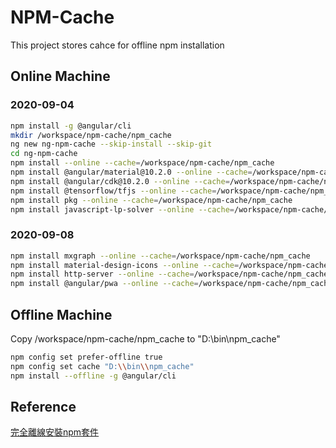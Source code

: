 # NPM-Cache

This project stores cahce for offline npm installation


## Online Machine

### 2020-09-04

```bash
npm install -g @angular/cli
mkdir /workspace/npm-cache/npm_cache
ng new ng-npm-cache --skip-install --skip-git
cd ng-npm-cache
npm install --online --cache=/workspace/npm-cache/npm_cache
npm install @angular/material@10.2.0 --online --cache=/workspace/npm-cache/npm_cache
npm install @angular/cdk@10.2.0 --online --cache=/workspace/npm-cache/npm_cache
npm install @tensorflow/tfjs --online --cache=/workspace/npm-cache/npm_cache
npm install pkg --online --cache=/workspace/npm-cache/npm_cache
npm install javascript-lp-solver --online --cache=/workspace/npm-cache/npm_cache
```

### 2020-09-08

```bash
npm install mxgraph --online --cache=/workspace/npm-cache/npm_cache
npm install material-design-icons --online --cache=/workspace/npm-cache/npm_cache
npm install http-server --online --cache=/workspace/npm-cache/npm_cache
npm install @angular/pwa --online --cache=/workspace/npm-cache/npm_cache

```

## Offline Machine

Copy /workspace/npm-cache/npm_cache to "D:\\bin\\npm_cache"

```bash
npm config set prefer-offline true
npm config set cache "D:\\bin\\npm_cache"
npm install --offline -g @angular/cli
```

## Reference

[完全離線安裝npm套件](https://blog.miniasp.com/post/2018/06/16/Offline-installation-of-npm-packages-for-Enterprise)
